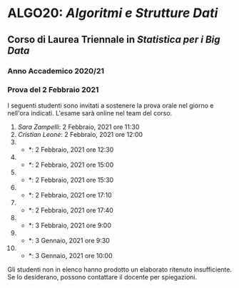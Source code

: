 # ALGO20: *Algoritmi e Strutture Dati* #
## Corso di Laurea Triennale in *Statistica per i Big Data* ##
### Anno Accademico 2020/21 ###
### Prova del 2 Febbraio 2021 ###



I seguenti studenti sono invitati a sostenere la prova orale
nel giorno e nell'ora indicati.
L'esame sar&agrave; online nel team del corso.

1. *Sara Zampelli*:  2 Febbraio, 2021 ore 11:30
2. *Cristian Leone*:  2 Febbraio, 2021 ore 12:00
3. * *:  2 Febbraio, 2021 ore 12:30
4. * *:  2 Febbraio, 2021 ore 15:00
5. * *:  2 Febbraio, 2021 ore 15:30
6. * *:  2 Febbraio, 2021 ore 17:10
7. * *:  2 Febbraio, 2021 ore 17:40
8. * *:  3 Febbraio, 2021 ore 9:00
9. * *:  3 Gennaio, 2021 ore 9:30
10. * *: 3 Gennaio, 2021 ore 10:00



Gli studenti non in elenco hanno prodotto un elaborato ritenuto insufficiente.
Se lo desiderano, possono contattare il docente per spiegazioni.

